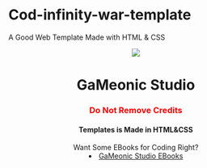 # Cod-infinity-war-template
A Good Web Template Made with HTML &amp; CSS
<div align="center">
<img src="https://images-ext-2.discordapp.net/external/RiYS2o0YOavasrZK1P4NWQIcDlaSM_JV75lDZb8_HI0/%3Fsize%3D1024/https/cdn.discordapp.com/icons/983653447515656244/6b6542e75f3b96c21fe5e345b9e698c9.png"
  <a hrefl="https://linktr.ee/gameonicstudio" target="_blank"><h1>GaMeonic Studio</h1></a>
  <h3 style="color: red;"> Do Not Remove Credits</h3>
  <h4>Templates is Made in HTML&CSS</h4>
  <span>Want Some EBooks for Coding Right?</span>
  <li><a href="https://ebooks-gs.blogspot.com/" target="_blank">GaMeonic Studio EBooks</a></li>
  
  </div>

